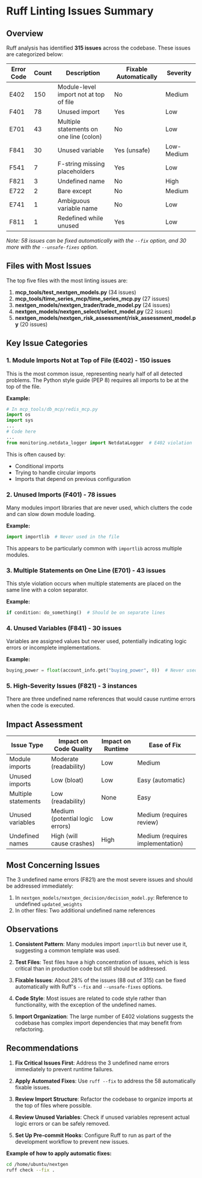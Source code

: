 # Ruff Linting Issues Summary

## Overview

Ruff analysis has identified **315 issues** across the codebase. These issues are categorized below:

| Error Code | Count | Description | Fixable Automatically | Severity |
|------------|-------|-------------|----------------------|----------|
| E402 | 150 | Module-level import not at top of file | No | Medium |
| F401 | 78 | Unused import | Yes | Low |
| E701 | 43 | Multiple statements on one line (colon) | No | Low |
| F841 | 30 | Unused variable | Yes (unsafe) | Low-Medium |
| F541 | 7 | F-string missing placeholders | Yes | Low |
| F821 | 3 | Undefined name | No | High |
| E722 | 2 | Bare except | No | Medium |
| E741 | 1 | Ambiguous variable name | No | Low |
| F811 | 1 | Redefined while unused | Yes | Low |

*Note: 58 issues can be fixed automatically with the `--fix` option, and 30 more with the `--unsafe-fixes` option.*

## Files with Most Issues

The top five files with the most linting issues are:

1. **mcp_tools/test_nextgen_models.py** (34 issues)
2. **mcp_tools/time_series_mcp/time_series_mcp.py** (27 issues)
3. **nextgen_models/nextgen_trader/trade_model.py** (24 issues)
4. **nextgen_models/nextgen_select/select_model.py** (22 issues)
5. **nextgen_models/nextgen_risk_assessment/risk_assessment_model.py** (20 issues)

## Key Issue Categories

### 1. Module Imports Not at Top of File (E402) - 150 issues

This is the most common issue, representing nearly half of all detected problems. The Python style guide (PEP 8) requires all imports to be at the top of the file.

**Example:**
```python
# In mcp_tools/db_mcp/redis_mcp.py
import os
import sys
...
# Code here
...
from monitoring.netdata_logger import NetdataLogger  # E402 violation
```

This is often caused by:
- Conditional imports
- Trying to handle circular imports
- Imports that depend on previous configuration

### 2. Unused Imports (F401) - 78 issues

Many modules import libraries that are never used, which clutters the code and can slow down module loading.

**Example:**
```python
import importlib  # Never used in the file
```

This appears to be particularly common with `importlib` across multiple modules.

### 3. Multiple Statements on One Line (E701) - 43 issues

This style violation occurs when multiple statements are placed on the same line with a colon separator.

**Example:**
```python
if condition: do_something()  # Should be on separate lines
```

### 4. Unused Variables (F841) - 30 issues

Variables are assigned values but never used, potentially indicating logic errors or incomplete implementations.

**Example:**
```python
buying_power = float(account_info.get("buying_power", 0))  # Never used
```

### 5. High-Severity Issues (F821) - 3 instances

There are three undefined name references that would cause runtime errors when the code is executed.

## Impact Assessment

| Issue Type | Impact on Code Quality | Impact on Runtime | Ease of Fix |
|------------|------------------------|------------------|-------------|
| Module imports | Moderate (readability) | Low | Medium |
| Unused imports | Low (bloat) | Low | Easy (automatic) |
| Multiple statements | Low (readability) | None | Easy |
| Unused variables | Medium (potential logic errors) | Low | Medium (requires review) |
| Undefined names | High (will cause crashes) | High | Medium (requires implementation) |

## Most Concerning Issues

The 3 undefined name errors (F821) are the most severe issues and should be addressed immediately:

1. In `nextgen_models/nextgen_decision/decision_model.py`: Reference to undefined `updated_weights`
2. In other files: Two additional undefined name references

## Observations

1. **Consistent Pattern**: Many modules import `importlib` but never use it, suggesting a common template was used.

2. **Test Files**: Test files have a high concentration of issues, which is less critical than in production code but still should be addressed.

3. **Fixable Issues**: About 28% of the issues (88 out of 315) can be fixed automatically with Ruff's `--fix` and `--unsafe-fixes` options.

4. **Code Style**: Most issues are related to code style rather than functionality, with the exception of the undefined names.

5. **Import Organization**: The large number of E402 violations suggests the codebase has complex import dependencies that may benefit from refactoring.

## Recommendations

1. **Fix Critical Issues First**: Address the 3 undefined name errors immediately to prevent runtime failures.

2. **Apply Automated Fixes**: Use `ruff --fix` to address the 58 automatically fixable issues.

3. **Review Import Structure**: Refactor the codebase to organize imports at the top of files where possible.

4. **Review Unused Variables**: Check if unused variables represent actual logic errors or can be safely removed.

5. **Set Up Pre-commit Hooks**: Configure Ruff to run as part of the development workflow to prevent new issues.

**Example of how to apply automatic fixes:**
```bash
cd /home/ubuntu/nextgen
ruff check --fix .
```